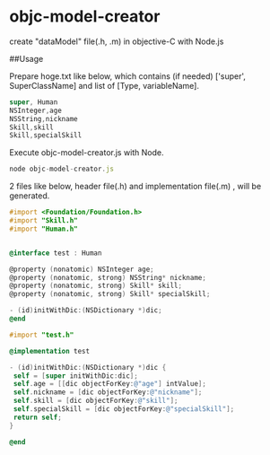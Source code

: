 # objc-model-creator

create "dataModel" file(.h, .m) in objective-C with Node.js


##Usage

Prepare hoge.txt like below, which contains (if needed) ['super', SuperClassName] and list of [Type, variableName].
```javascript
super, Human
NSInteger,age
NSString,nickname
Skill,skill
Skill,specialSkill
```


Execute objc-model-creator.js with Node.

```javascript
node objc-model-creator.js
```


2 files like below, header file(.h) and implementation file(.m) , will be generated.

```Objective-C
#import <Foundation/Foundation.h>
#import "Skill.h"
#import "Human.h"


@interface test : Human

@property (nonatomic) NSInteger age;
@property (nonatomic, strong) NSString* nickname;
@property (nonatomic, strong) Skill* skill;
@property (nonatomic, strong) Skill* specialSkill;

- (id)initWithDic:(NSDictionary *)dic;
@end
```


```Objective-C
#import "test.h"

@implementation test

- (id)initWithDic:(NSDictionary *)dic {
 self = [super initWithDic:dic];
 self.age = [[dic objectForKey:@"age"] intValue];
 self.nickname = [dic objectForKey:@"nickname"];
 self.skill = [dic objectForKey:@"skill"];
 self.specialSkill = [dic objectForKey:@"specialSkill"];
 return self;
}

@end
```